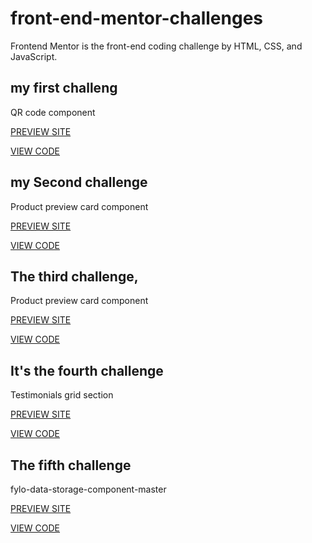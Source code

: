 # front-end-mentor-challenges

Frontend Mentor is the front-end coding challenge by HTML, CSS, and JavaScript.

## my first challeng

<p>QR code component</p>
<a href="https://ahmedelshennawi.github.io/front-end-mentor-challenges/01-qr-code-component/" target="_blank">PREVIEW SITE</a>

<a href="https://github.com/AhmedElshennawi/front-end-mentor-challenges/tree/main/01-qr-code-component" target="_blank">VIEW CODE</a>

## my Second challenge

<p>Product preview card component</p>
<a href="https://ahmedelshennawi.github.io/front-end-mentor-challenges/02-product-preview-card-component-main/" target="_blank">PREVIEW SITE</a>

<a href="https://github.com/AhmedElshennawi/front-end-mentor-challenges/tree/main/02-product-preview-card-component-main" target="_blank">VIEW CODE</a>

## The third challenge,

<p>Product preview card component</p>
<a href="https://ahmedelshennawi.github.io/front-end-mentor-challenges/03-NFT%20preview%20card%20component/" rel="linke" target="_blank">PREVIEW SITE</a>

<a href="https://github.com/AhmedElshennawi/front-end-mentor-challenges/tree/main/03-NFT%20preview%20card%20component" target="_blank">VIEW CODE</a>

## It's the fourth challenge

<p>Testimonials grid section</p>
<a href="https://ahmedelshennawi.github.io/front-end-mentor-challenges/04-Testimonials%20grid%20section/" rel="linke" target="_blank">PREVIEW SITE</a>

<a href="https://github.com/AhmedElshennawi/front-end-mentor-challenges/tree/main/04-Testimonials%20grid%20section" target="_blank">VIEW CODE</a>

## The fifth challenge

<p>fylo-data-storage-component-master</p>
<a href="https://ahmedelshennawi.github.io/front-end-mentor-challenges/05-fylo%20data%20storage%20component%20master/" rel="linke" target="_blank">PREVIEW SITE</a>

<a href="https://github.com/AhmedElshennawi/front-end-mentor-challenges/tree/main/05-fylo%20data%20storage%20component%20master" target="_blank">VIEW CODE</a>
